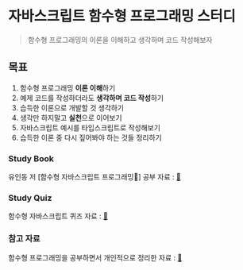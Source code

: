 # 자바스크립트 함수형 프로그래밍 스터디

> 함수형 프로그래밍의 이론을 이해하고 생각하며 코드 작성해보자

## 목표

1. 함수형 프로그래밍 **이론 이해**하기
2. 예제 코드를 작성하더라도 **생각하며 코드 작성**하기
3. 습득한 이론으로 개발할 것 생각하기
4. 생각만 하지말고 **실천**으로 이어보기
5. 자바스크립트 예시를 타입스크립트로 작성해보기
6. 습득한 이론 중 다시 짚어봐야 하는 것들 정리하기

### Study Book
유인동 저 [함수형 자바스크립트 프로그래밍] 공부 자료 : [:link:](books/README.md)

### Study Quiz
함수형 자바스크립트 퀴즈 자료 : [:link:](quiz/README.md)

### 참고 자료
함수형 프로그래밍을 공부하면서 개인적으로 정리한 자료 : [:link:](reference/README.md)
